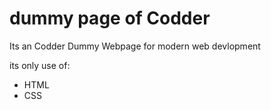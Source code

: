 # dummy page of Codder
Its an Codder Dummy Webpage for modern web devlopment

its only use of:
* HTML 
* CSS
